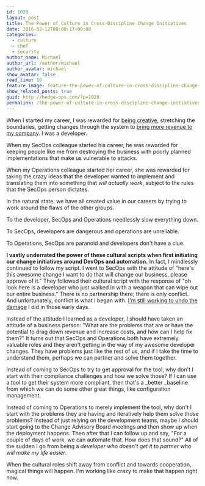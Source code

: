 ```yaml
---
id: 1028
layout: post
title: The Power of Culture in Cross-Discipline Change Initiatives
date: 2016-02-12T08:00:17+00:00
categories: 
  - culture
  - chef
  - security
author_name: Michael
author_url: /author/michael
author_avatar: michael
show_avatar: false
read_time: 10
feature_image: feature-the-power-of-culture-in-cross-discipline-change-initiatives
show_related_posts: true 
guid: http://hedge-ops.com/?p=1028
permalink: /the-power-of-culture-in-cross-discipline-change-initiatives/
---
```

When I started my career, I was rewarded for [being creative](/christmas-with-russians/), stretching the boundaries, getting changes through the system to [bring more revenue to my company](/funding/). I was a developer.

When my SecOps colleague started his career, he was rewarded for keeping people like me from destroying the business with poorly planned implementations that make us vulnerable to attacks.

When my Operations colleague started her career, she was rewarded for taking the crazy ideas that the developer wanted to implement and translating them into something that _will actually work_, subject to the rules that the SecOps person dictates.

In the natural state, we have all created value in our careers by trying to work around the flaws of the other groups.

To the developer, SecOps and Operations needlessly slow everything down.

To SecOps, developers are dangerous and operations are unreliable.

To Operations, SecOps are paranoid and developers don't have a clue.

**I vastly underrated the power of these cultural scripts when first initiating our change initiatives around DevOps and automation.** In fact, I mindlessly continued to follow my script. I went to SecOps with the attitude of "here's this awesome change I want to do that will change our business, please approve of it." They followed their cultural script with the response of "oh look here is a developer who just walked in with a weapon that can wipe out our entire business." There is no partnership there; there is only conflict. And unfortunately, conflict is what I began with. [I'm still working to undo the damage](/my-advice-for-chef-in-large-corporations/) I did in those early days.<!--more-->

Instead of the attitude I learned as a developer, I should have taken an attitude of a business person: "What are the problems that are or have the potential to drag down revenue and increase costs, and how can I help fix them?" It turns out that SecOps and Operations both have extremely valuable roles and they aren't getting in the way of my awesome developer changes. They have problems just like the rest of us, and if I take the time to understand them, perhaps we can partner and solve them together.

Instead of coming to SecOps to try to get approval for the tool, why don't I start with their compliance challenges and how we solve those? If I can use a tool to get their system more compliant, then that's a _better _baseline from which we can do some other great things, like configuration management.

Instead of coming to Operations to merely implement the tool, why don't I start with the problems they are having and iteratively help them solve those problems? Instead of just relying on the development teams, maybe I should start going to the Change Advisory Board meetings and then show up when the deployment happens. Then after that I can follow up and say, "For a couple of days of work, we can automate that. How does that sound?" All of the sudden I go from being a _developer who doesn't get it_ to _partner who will make my life easier_.

When the cultural roles shift away from conflict and towards cooperation, magical things will happen. I'm working like crazy to make that happen right now.